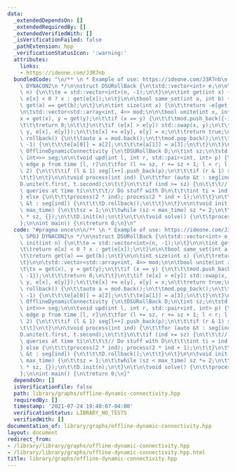 ```yaml
---
data:
  _extendedDependsOn: []
  _extendedRequiredBy: []
  _extendedVerifiedWith: []
  _isVerificationFailed: false
  _pathExtension: hpp
  _verificationStatusIcon: ':warning:'
  attributes:
    links:
    - https://ideone.com/J3R7nb
  bundledCode: "\n/** \n * Example of use: https://ideone.com/J3R7nb\n * Solves SPOJ\
    \ DYNACON2\n */\n\nstruct DSURollBack {\n\tstd::vector<int> e;\n\n\tvoid init(int\
    \ n) {\n\t\te = std::vector<int>(n, -1);\n\t}\n\n\tint get(int x) {\n\t\treturn\
    \ e[x] < 0 ? x : get(e[x]);\n\t}\n\n\tbool same_set(int a, int b) {\n\t\treturn\
    \ get(a) == get(b);\n\t}\n\n\tint size(int x) {\n\t\treturn -e[get(x)];\n\t}\n\
    \n\tstd::vector<std::array<int, 4>> mod;\n\n\tbool unite(int x, int y) {\n\t\t\
    x = get(x), y = get(y);\n\t\tif (x == y) {\n\t\t\tmod.push_back({-1, -1, -1, -1});\n\
    \t\t\treturn 0;\n\t\t}\n\t\tif (e[x] > e[y]) std::swap(x, y);\n\t\tmod.push_back({x,\
    \ y, e[x], e[y]});\n\t\te[x] += e[y], e[y] = x;\n\t\treturn true;\n\t}\n\n\tvoid\
    \ rollback() {\n\t\tauto a = mod.back();\n\t\tmod.pop_back();\n\t\tif (a[0] !=\
    \ -1) {\n\t\t\te[a[0]] = a[2];\n\t\t\te[a[1]] = a[3];\n\t\t}\n\t}\n};\n\nstruct\
    \ OfflineDynamicConnectivity {\n\tDSURollBack D;\n\tint sz;\n\tstd::vector<std::vector<std::pair<int,\
    \ int>>> seg;\n\n\tvoid upd(int l, int r, std::pair<int, int> p) {\n\t\t// add\
    \ edge p from time [l, r]\n\t\tfor (l += sz, r += sz + 1; l < r; l /= 2, r /=\
    \ 2) {\n\t\t\tif (l & 1) seg[l++].push_back(p);\n\t\t\tif (r & 1) seg[--r].push_back(p);\n\
    \t\t}\n\t}\n\n\tvoid process(int ind) {\n\t\tfor (auto &t : seg[ind]) {\n\t\t\t\
    D.unite(t.first, t.second);\n\t\t}\n\t\tif (ind >= sz) {\n\t\t\t// Process the\
    \ queries at time ti\n\t\t\t// Do stuff with D\n\t\t\tint ti = ind - sz; \n\t\t\
    } else {\n\t\t\tprocess(2 * ind); process(2 * ind + 1);\n\t\t}\n\t\tfor (auto\
    \ &t : seg[ind]) {\n\t\t\tD.rollback();\n\t\t}\n\t}\n\n\tvoid init(int n, int\
    \ max_time) {\n\t\tsz = 1;\n\t\twhile (sz < max_time) sz *= 2;\n\t\tseg.assign(2\
    \ * sz, {});\n\t\tD.init(n);\n\t}\n\t\n\tvoid solve() {\n\t\tprocess(1);\n\t}\n\
    };\n\nint main() {\n\treturn 0;\n}\n"
  code: "#pragma once\n\n/** \n * Example of use: https://ideone.com/J3R7nb\n * Solves\
    \ SPOJ DYNACON2\n */\n\nstruct DSURollBack {\n\tstd::vector<int> e;\n\n\tvoid\
    \ init(int n) {\n\t\te = std::vector<int>(n, -1);\n\t}\n\n\tint get(int x) {\n\
    \t\treturn e[x] < 0 ? x : get(e[x]);\n\t}\n\n\tbool same_set(int a, int b) {\n\
    \t\treturn get(a) == get(b);\n\t}\n\n\tint size(int x) {\n\t\treturn -e[get(x)];\n\
    \t}\n\n\tstd::vector<std::array<int, 4>> mod;\n\n\tbool unite(int x, int y) {\n\
    \t\tx = get(x), y = get(y);\n\t\tif (x == y) {\n\t\t\tmod.push_back({-1, -1, -1,\
    \ -1});\n\t\t\treturn 0;\n\t\t}\n\t\tif (e[x] > e[y]) std::swap(x, y);\n\t\tmod.push_back({x,\
    \ y, e[x], e[y]});\n\t\te[x] += e[y], e[y] = x;\n\t\treturn true;\n\t}\n\n\tvoid\
    \ rollback() {\n\t\tauto a = mod.back();\n\t\tmod.pop_back();\n\t\tif (a[0] !=\
    \ -1) {\n\t\t\te[a[0]] = a[2];\n\t\t\te[a[1]] = a[3];\n\t\t}\n\t}\n};\n\nstruct\
    \ OfflineDynamicConnectivity {\n\tDSURollBack D;\n\tint sz;\n\tstd::vector<std::vector<std::pair<int,\
    \ int>>> seg;\n\n\tvoid upd(int l, int r, std::pair<int, int> p) {\n\t\t// add\
    \ edge p from time [l, r]\n\t\tfor (l += sz, r += sz + 1; l < r; l /= 2, r /=\
    \ 2) {\n\t\t\tif (l & 1) seg[l++].push_back(p);\n\t\t\tif (r & 1) seg[--r].push_back(p);\n\
    \t\t}\n\t}\n\n\tvoid process(int ind) {\n\t\tfor (auto &t : seg[ind]) {\n\t\t\t\
    D.unite(t.first, t.second);\n\t\t}\n\t\tif (ind >= sz) {\n\t\t\t// Process the\
    \ queries at time ti\n\t\t\t// Do stuff with D\n\t\t\tint ti = ind - sz; \n\t\t\
    } else {\n\t\t\tprocess(2 * ind); process(2 * ind + 1);\n\t\t}\n\t\tfor (auto\
    \ &t : seg[ind]) {\n\t\t\tD.rollback();\n\t\t}\n\t}\n\n\tvoid init(int n, int\
    \ max_time) {\n\t\tsz = 1;\n\t\twhile (sz < max_time) sz *= 2;\n\t\tseg.assign(2\
    \ * sz, {});\n\t\tD.init(n);\n\t}\n\t\n\tvoid solve() {\n\t\tprocess(1);\n\t}\n\
    };\n\nint main() {\n\treturn 0;\n}"
  dependsOn: []
  isVerificationFile: false
  path: library/graphs/offline-dynamic-connectivity.hpp
  requiredBy: []
  timestamp: '2021-07-24 19:40:07-04:00'
  verificationStatus: LIBRARY_NO_TESTS
  verifiedWith: []
documentation_of: library/graphs/offline-dynamic-connectivity.hpp
layout: document
redirect_from:
- /library/library/graphs/offline-dynamic-connectivity.hpp
- /library/library/graphs/offline-dynamic-connectivity.hpp.html
title: library/graphs/offline-dynamic-connectivity.hpp
---
```

